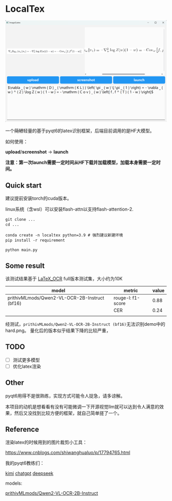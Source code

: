 # LocalTex

![ui](./assets/ui.png)

一个~~简陋~~轻量的基于pyqt6的latex识别框架，后端目前调用的是HF大模型。

如何使用：

**upload**/**screenshot** -> **launch**

**注意：第一次launch需要一定时间从HF下载并加载模型，加载本身需要一定时间。**

## Quick start

建议提前安装torch的cuda版本。

linux系统（含wsl）可以安装flash-attn以支持flash-attention-2.

```shell
git clone ...
cd ...

conda create -n localtex python=3.9 # 强烈建议新建环境
pip install -r requirement
```

```shell
python main.py
```

## Some result

该测试结果基于 [LaTeX_OCR](https://huggingface.co/datasets/linxy/LaTeX_OCR) full版本测试集，大小约为10K

| model                                         | metric            | value |
|-----------------------------------------------|-------------------|-------|
| prithivMLmods/Qwen2-VL-OCR-2B-Instruct (bf16) | rouge-l: f1-score | 0.88  |
|                                               | CER               | 0.24  |
|                                               |                   |       |

经测试，`prithivMLmods/Qwen2-VL-OCR-2B-Instruct (bf16)`无法识别demo中的hard.png。
量化后的版本似乎结果下降的比较严重，

## TODO

- [ ] 测试更多模型
- [ ] 优化latex渲染

## Other

pyqt6用得不是很熟练，实现方式可能令人捉急，请多谅解。

本项目的动机是想看看有没有可能微调一下开源视觉llm就可以达到令人满意的效果，然后又没找到比较方便的框架，就自己简单搓了一个。

## Reference

渲染latex的时候用到的图片裁剪小工具：

https://www.cnblogs.com/shiwanghualuo/p/17794765.html

我的pyqt6教练们：

[kimi](https://kimi.moonshot.cn/)
[chatgpt](https://chat.openai.com/)
[deepseek](https://chat.deepseek.com/)

models:

[prithivMLmods/Qwen2-VL-OCR-2B-Instruct](https://huggingface.co/prithivMLmods/Qwen2-VL-OCR-2B-Instruct/tree/main)
